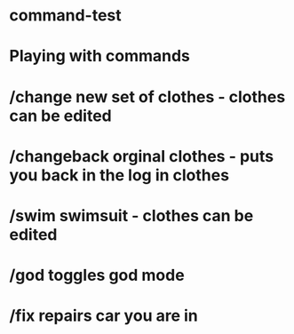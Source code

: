 # command-test
# Playing with commands 
# /change new set of clothes  - clothes can be edited 
# /changeback orginal clothes - puts you back in the log in clothes 
# /swim  swimsuit  - clothes can be edited 
# /god  toggles god mode 
# /fix  repairs car you are in 
